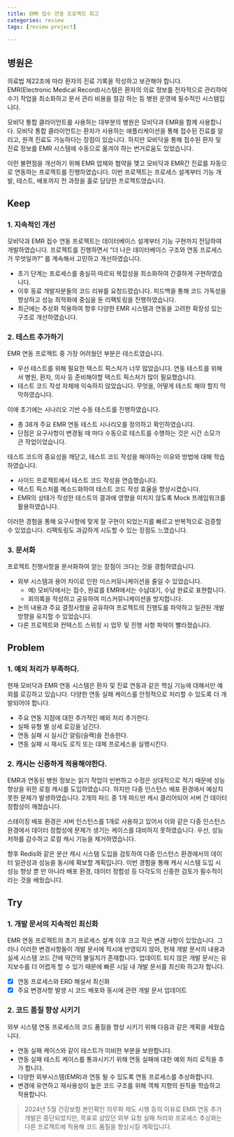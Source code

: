 ```yaml
---
title: EMR 접수 연동 프로젝트 회고
categories: review
tags: [review project]

---
```



## 병원은

의료법 제22조에 따라 환자의 진료 기록을 작성하고 보관해야 합니다. EMR(Electronic Medical Record)시스템은 환자의 의료 정보를 전자적으로 관리하여 수기 작업을 최소화하고 문서 관리 비용을 절감 하는 등 병원 운영에 필수적인 시스템입니다.



모비닥 통합 클라이언트를 사용하는 대부분의 병원은 모비닥과 EMR을 함께 사용합니다. 모비닥 통합 클라이언트는 환자가 사용하는 애플리케이션을 통해 접수된 진료를 알리고, 원격 진료도 가능하다는 장점이 있습니다. 하지만 모비닥을 통해 접수된 환자 및 진료 정보를 EMR 시스템에 수동으로 옮겨야 하는 번거로움도 있었습니다.

이런 불편점을 개선하기 위해 EMR 업체와 협약을 맺고 모비닥과 EMR간 진료를 자동으로 연동하는 프로젝트를 진행하였습니다. 이번 프로젝트는 프로세스 설계부터 기능 개발, 테스트, 배포까지 전 과정을 홀로 담당한 프로젝트였습니다.


## Keep

### 1. 지속적인 개선

모비닥과 EMR 접수 연동 프로젝트는 데이터베이스 설계부터 기능 구현까지 전담하여 개발하였습니다. 프로젝트를 진행하면서 “더 나은 데이터베이스 구조와 연동 프로세스가 무엇일까?” 를 계속해서 고민하고 개선하였습니다.

- 초기 단계는 프로세스를 충실히 따르되 복잡성을 최소화하여 간결하게 구현하였습니다.
- 이후 동료 개발자분들의 코드 리뷰를 요청드렸습니다. 피드백을 통해 코드 가독성을 향상하고 성능 최적화에 중심을 둔 리팩토링을 진행하였습니다.
- 최근에는 추상화 적용하여 향후 다양한 EMR 시스템과 연동을 고려한 확장성 있는 구조로 개선하였습니다.

### 2. 테스트 추가하기

EMR 연동 프로젝트 중 가장 어려웠던 부분은 테스트였습니다.

- 우선 테스트를 위해 필요한 텍스트 픽스처가 너무 많았습니다. 연동 테스트를 위해서 병원, 환자, 의사 등 준비해야할 텍스트 픽스처가 많이 필요했습니다.
- 테스트 코드 작성 자체에 익숙하지 않았습니다. 무엇을, 어떻게 테스트 해야 할지 막막하였습니다.

이에 초기에는 시나리오 기반 수동 테스트를 진행하였습니다.

- 총 38개 주요 EMR 연동 테스트 시나리오를 정의하고 확인하였습니다.
- 단점은 요구사항이 변경될 때 마다 수동으로 테스트를 수행하는 것은 시간 소모가 큰  작업이었습니다.

테스트 코드의 중요성을 깨닫고, 테스트 코드 작성을 해야하는 이유와 방법에 대해 학습하였습니다.

- 사이드 프로젝트에서 테스트 코드 작성을 연습했습니다.
- 텍스트 픽스처를 메소드화하여 테스트 코드 작성 효율을 향상시켰습니다.
- EMR의 상태가 작성한 테스트의 결과에 영향을 미치지 않도록 Mock 프레임워크를 활용하였습니다.

이러한 경험을 통해 요구사항에 맞게 잘 구현이 되었는지를 빠르고 반복적으로 검증할 수 있었습니다. 리팩토링도 과감하게 시도할 수 있는 장점도 느꼈습니다.

### 3. 문서화

프로젝트 진행사항을 문서화하여 얻는 장점이 크다는 것을 경험하였습니다.

- 외부 시스템과 용어 차이로 인한 미스커뮤니케이션을 줄일 수 있었습니다.
  - 예) 모비닥에서는 접수, 완료를 EMR에서는 수납대기, 수납 완료로 표현합니다.
  - 회의록을 작성하고 공유하여 미스커뮤니케이션을 방지합니다.
- 논의 내용과 주요 결정사항을 공유하여 프로젝트의 진행도를 파악하고 일관된 개발 방향을 유지할 수 있었습니다.
- 다른 프로젝트와 컨텍스트 스위칭 시 업무 및 진행 사항 파악이 빨라졌습니다.

## Problem

### 1. 예외 처리가 부족하다.

현재 모비닥과 EMR 연동 시스템은 환자 및 진료 연동과 같은 핵심 기능에 대해서만 예외를 로깅하고 있습니다. 다양한 연동 실패 케이스를 안정적으로 처리할 수 있도록 더 개발되어야 합니다.

- 주요 연동 지점에 대한 추가적인 예외 처리 추가한다.
- 실패 유형 별 상세 로깅을 남긴다.
- 연동 실패 시 실시간 알림(슬랙)을 전송한다.
- 연동 실패 시 재시도 로직 또는 대체 프로세스을 실행시킨다.

### 2. 캐시는 신중하게 적용해야한다.

EMR과 연동된 병원 정보는 읽기 작업이 빈번하고 수정은 상대적으로 적기 때문에 성능 향상을 위한 로컬 캐시를 도입하였습니다. 하지만 다중 인스턴스 배포 환경에서 예상치 못한 문제가 발생하였습니다. 2개의 파드 중 1개 파드만 캐시 클리어되어 서버 간 데이터 정합성이 깨졌습니다.

스테이징 배포 환경은 서버 인스턴스를 1개로 사용하고 있어서 이와 같은 다중 인스턴스 환경에서 데이터 정합성에 문제가 생기는 케이스를 대비하지 못하였습니다. 우선, 성능 저하를 감수하고 로컬 캐시 기능을 제거하였습니다.

향후 Redis와 같은 분산 캐시 시스템 도입을 검토하여 다중 인스턴스 환경에서의 데이터 일관성과 성능을 동시에 확보할 계획입니다. 이번 경험을 통해 캐시 시스템 도입 시 성능 향상 뿐 만 아니라 배포 환경, 데이터 정합성 등 다각도의 신중한 검토가 필수적이라는 것을 배웠습니다.

## Try

### 1. 개발 문서의 지속적인 최신화

EMR 연동 프로젝트의 초기 프로세스 설계 이후 크고 작은 변경 사항이 있었습니다. 그러나 이러한 변경사항들이 개발 문서에 적시에 반영되지 않아, 현재 개발 문서의 내용과 실세 시스템 코드 간에 약간의 불일치가 존재합니다. 업데이트 되지 않은 개발 문서는 유지보수를 더 어렵게 할 수 있기 때문에 빠른 시일 내 개발 문서를 최신화 하고자 합니다.

-[x] 연동 프로세스와 ERD 해설서 최신화
-[x] 주요 변경사항 발생 시 코드 배포와 동시에 관련 개발 문서 업데이트

### 2. 코드 품질 향상 시키기

외부 시스템 연동 프로세스의 코드 품질을 향상 시키기 위해 다음과 같은 계획을 세웠습니다.

- 연동 실패 케이스와 같이 테스트가 미비한 부분을 보완합니다.
- 연동 실패 테스트 케이스를 통과시키기 위해 연동 실패에 대한 예외 처리 로직을 추가 합니다.
- 다양한 외부시스템(EMR)과 연동 될 수 있도록 연동 프로세스를 추상화합니다.
- 변경에 유연하고 재사용성이 높은 코드 구조를 위해 객체 지향의 원칙을 학습하고 적용합니다.

> 2024년 5월 건강보험 본인확인 의무화 제도 시행 등의 이유로 EMR 연동 추가 개발은 중단되었지만, 목표로 삼았던 외부 요청 실패 처리와 프로세스 추상화는 다른 프로젝트에 적용해 코드 품질을 향상시킬 계획입니다.
